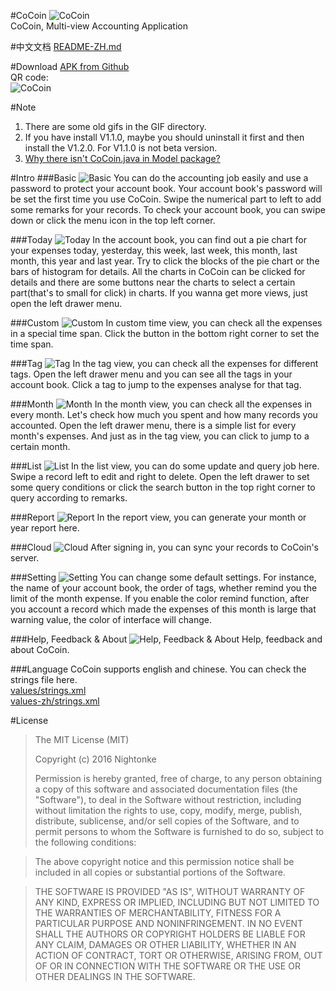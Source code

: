#CoCoin
![CoCoin](https://github.com/Nightonke/CoCoin/blob/master/PNG/CoCoin_White_Bg.png)  
CoCoin, Multi-view Accounting Application

#中文文档
[README-ZH.md](https://github.com/Nightonke/CoCoin/blob/master/README-ZH.md)

#Download
[APK from Github](https://github.com/Nightonke/CoCoin/blob/master/APK/CoCoin%20V1.2.0.apk)  
QR code:  
![CoCoin](https://github.com/Nightonke/CoCoin/blob/master/APK/CoCoin%20V1.2.0.png)

#Note
1. There are some old gifs in the GIF directory.  
2. If you have install V1.1.0, maybe you should uninstall it first and then install the V1.2.0. For V1.1.0 is not beta version.  
3. [Why there isn't CoCoin.java in Model package?](https://github.com/Nightonke/CoCoin/issues/7)  

#Intro
###Basic
![Basic](https://github.com/Nightonke/CoCoin/blob/master/PNG/CoCoin_Basic.png)
You can do the accounting job easily and use a password to protect your account book. Your account book's password will be set the first time you use CoCoin. Swipe the numerical part to left to add some remarks for your records. To check your account book, you can swipe down or click the menu icon in the top left corner.

###Today
![Today](https://github.com/Nightonke/CoCoin/blob/master/PNG/CoCoin_Today.png)
In the account book, you can find out a pie chart for your expenses today, yesterday, this week, last week, this month, last month, this year and last year. Try to click the blocks of the pie chart or the bars of histogram for details. All the charts in CoCoin can be clicked for details and there are some buttons near the charts to select a certain part(that's to small for click) in charts. If you wanna get more views, just open the left drawer menu.

###Custom
![Custom](https://github.com/Nightonke/CoCoin/blob/master/PNG/CoCoin_Custom.png)
In custom time view, you can check all the expenses in a special time span. Click the button in the bottom right corner to set the time span.

###Tag
![Tag](https://github.com/Nightonke/CoCoin/blob/master/PNG/CoCoin_Tag.png)
In the tag view, you can check all the expenses for different tags. Open the left drawer menu and you can see all the tags in your account book. Click a tag to jump to the expenses analyse for that tag.

###Month
![Month](https://github.com/Nightonke/CoCoin/blob/master/PNG/CoCoin_Month.png)
In the month view, you can check all the expenses in every month. Let's check how much you spent and how many records you accounted. Open the left drawer menu, there is a simple list for every month's expenses. And just as in the tag view, you can click to jump to a certain month.

###List
![List](https://github.com/Nightonke/CoCoin/blob/master/PNG/CoCoin_List.png)
In the list view, you can do some update and query job here. Swipe a record left to edit and right to delete. Open the left drawer to set some query conditions or click the search button in the top right corner to query according to remarks.

###Report
![Report](https://github.com/Nightonke/CoCoin/blob/master/PNG/CoCoin_Report.png)
In the report view, you can generate your month or year report here.

###Cloud
![Cloud](https://github.com/Nightonke/CoCoin/blob/master/PNG/CoCoin_Cloud.png)
After signing in, you can sync your records to CoCoin's server.

###Setting
![Setting](https://github.com/Nightonke/CoCoin/blob/master/PNG/CoCoin_Setting.png)
You can change some default settings. For instance, the name of your account book, the order of tags, whether remind you the limit of the month expense. If you enable the color remind function, after you account a record which made the expenses of this month is large that warning value, the color of interface will change.

###Help, Feedback & About
![Help, Feedback & About](https://github.com/Nightonke/CoCoin/blob/master/PNG/CoCoin_Help.png)
Help, feedback and about CoCoin.

###Language
CoCoin supports english and chinese. You can check the strings file here.  
[values/strings.xml](https://github.com/Nightonke/CoCoin/blob/master/app/src/main/res/values/strings.xml)  
[values-zh/strings.xml](https://github.com/Nightonke/CoCoin/blob/master/app/src/main/res/values-zh/strings.xml) 

#License

> The MIT License (MIT)  
> 
> Copyright (c) 2016 Nightonke  
>
> Permission is hereby granted, free of charge, to any person obtaining a copy of this software and associated documentation files (the "Software"), to deal in the Software without restriction, including without limitation the rights to use, copy, modify, merge, publish, distribute, sublicense, and/or sell copies of the Software, and to permit persons to whom the Software is furnished to do so, subject to the following conditions:

> The above copyright notice and this permission notice shall be included in all copies or substantial portions of the Software.

> THE SOFTWARE IS PROVIDED "AS IS", WITHOUT WARRANTY OF ANY KIND, EXPRESS OR IMPLIED, INCLUDING BUT NOT LIMITED TO THE WARRANTIES OF MERCHANTABILITY, FITNESS FOR A PARTICULAR PURPOSE AND NONINFRINGEMENT. IN NO EVENT SHALL THE AUTHORS OR COPYRIGHT HOLDERS BE LIABLE FOR ANY CLAIM, DAMAGES OR OTHER LIABILITY, WHETHER IN AN ACTION OF CONTRACT, TORT OR OTHERWISE, ARISING FROM, OUT OF OR IN CONNECTION WITH THE SOFTWARE OR THE USE OR OTHER DEALINGS IN THE SOFTWARE. 
